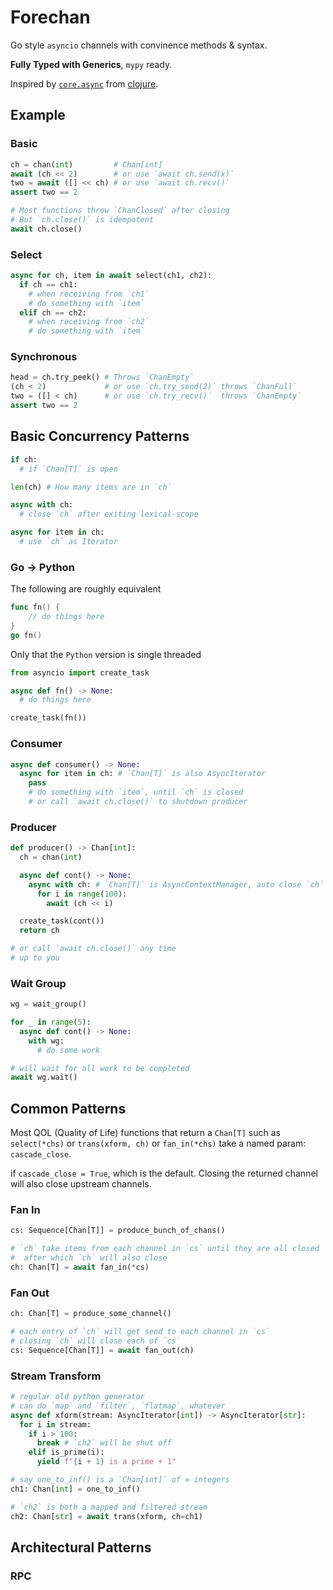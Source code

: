 # Forechan

Go style `asyncio` channels with convinence methods & syntax.

**Fully Typed with Generics**, `mypy` ready.

Inspired by [`core.async`](https://github.com/clojure/core.async) from [clojure](https://github.com/clojure/clojure).

## Example

### Basic

```python
ch = chan(int)         # Chan[int]
await (ch << 2)        # or use `await ch.send(x)`
two = await ([] << ch) # or use `await ch.recv()`
assert two == 2

# Most functions throw `ChanClosed` after closing
# But `ch.close()` is idempotent
await ch.close()
```

### Select

```python
async for ch, item in await select(ch1, ch2):
  if ch == ch1:
    # when receiving from `ch1`
    # do something with `item`
  elif ch == ch2:
    # when receiving from `ch2`
    # do something with `item`
```

### Synchronous

```python
head = ch.try_peek() # Throws `ChanEmpty`
(ch < 2)             # or use `ch.try_send(2)` throws `ChanFull`
two = ([] < ch)      # or use `ch.try_recv()`  throws `ChanEmpty`
assert two == 2
```

## Basic Concurrency Patterns

```python
if ch:
  # if `Chan[T]` is open

len(ch) # How many items are in `ch`

async with ch:
  # close `ch` after exiting lexical-scope

async for item in ch:
  # use `ch` as Iterator
```

### Go -> Python

The following are roughly equivalent

```go
func fn() {
	// do things here
}
go fn()
```

Only that the `Python` version is single threaded

```python
from asyncio import create_task

async def fn() -> None:
  # do things here

create_task(fn())
```

### Consumer

```python
async def consumer() -> None:
  async for item in ch: # `Chan[T]` is also AsyncIterator
    pass
    # do something with `item`, until `ch` is closed
    # or call `await ch.close()` to shutdown producer
```

### Producer

```python
def producer() -> Chan[int]:
  ch = chan(int)

  async def cont() -> None:
    async with ch: # `Chan[T]` is AsyncContextManager, auto close `ch` when done
      for i in range(100):
        await (ch << i)

  create_task(cont())
  return ch

# or call `await ch.close()` any time
# up to you
```

### Wait Group

```python
wg = wait_group()

for _ in range(5):
  async def cont() -> None:
    with wg:
      # do some work

# will wait for all work to be completed
await wg.wait()
```

## Common Patterns

Most QOL (Quality of Life) functions that return a `Chan[T]` such as `select(*chs)` or `trans(xform, ch)` or `fan_in(*chs)` take a named param: `cascade_close`.

if `cascade_close = True`, which is the default. Closing the returned channel will also close upstream channels.

### Fan In

```python
cs: Sequence[Chan[T]] = produce_bunch_of_chans()

# `ch` take items from each channel in `cs` until they are all closed
#  after which `ch` will also close
ch: Chan[T] = await fan_in(*cs)
```

### Fan Out

```python
ch: Chan[T] = produce_some_channel()

# each entry of `ch` will get send to each channel in `cs`
# closing `ch` will close each of `cs`
cs: Sequence[Chan[T]] = await fan_out(ch)
```

### Stream Transform

```python
# regular old python generator
# can do `map` and `filter`, `flatmap`, whatever
async def xform(stream: AsyncIterator[int]) -> AsyncIterator[str]:
  for i in stream:
    if i > 100:
      break # `ch2` will be shut off
    elif is_prime(i):
      yield f"{i + 1} is a prime + 1"

# say one_to_inf() is a `Chan[int]` of ∞ integers
ch1: Chan[int] = one_to_inf()

# `ch2` is both a mapped and filtered stream
ch2: Chan[str] = await trans(xform, ch=ch1)
```

## Architectural Patterns

### RPC

###

